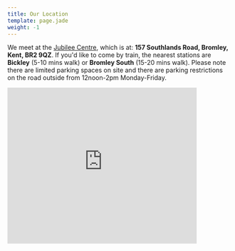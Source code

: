 ```yaml
---
title: Our Location
template: page.jade
weight: -1
---
```


We meet at the [Jubilee Centre](/pages/find-and-contact-us/#the-jubilee-centre), which is at: **157 Southlands Road, Bromley, Kent, BR2 9QZ**. If you'd like to come by train, the nearest stations are **Bickley** (5-10 mins walk) or **Bromley South** (15-20 mins walk).
Please note there are limited parking spaces on site and there are parking restrictions on the road outside from 12noon-2pm Monday-Friday.

<div class="Flexible-container">
    <iframe width="425" height="350" frameborder="0" scrolling="no" marginheight="0" marginwidth="0" src="https://www.google.com/maps/embed?pb=!1m18!1m12!1m3!1d2489.3790433998397!2d0.037807900000034485!3d51.396089699999976!2m3!1f0!2f0!3f0!3m2!1i1024!2i768!4f13.1!3m3!1m2!1s0x47d8aa50e2e0e28f%3A0x2073e1e46f1409f5!2sjubilee+church+bromley!5e0!3m2!1sen!2suk!4v1390667236882"></iframe>
</div>
